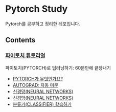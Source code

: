 # Pytorch Study

Pytorch를 공부하고 정리한 레포입니다.

## Contents

### [파이토치 튜토리얼](https://tutorials.pytorch.kr/)

파이토치(PYTORCH)로 딥러닝하기: 60분만에 끝장내기
- [PYTORCH가 무엇인가요?](./tutorials/tensor_tutorial.ipynb)
- [AUTOGRAD: 자동 미분](./tutorials/autograd_tutorial.ipynb)
- [신경망(NEURAL NETWORKS)](./tutorials/neural_networks_tutorial.ipynb)
- [신경망(NEURAL NETWORKS)](./tutorials/neural_networks_tutorial.ipynb)
- [분류기(CLASSIFIER) 학습하기](./tutorials/cifar10_tutorial.ipynb)